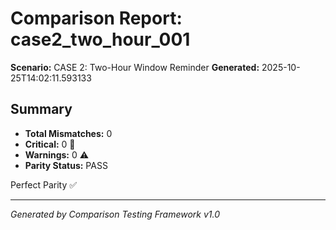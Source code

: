# Comparison Report: case2_two_hour_001
**Scenario:** CASE 2: Two-Hour Window Reminder
**Generated:** 2025-10-25T14:02:11.593133

## Summary
- **Total Mismatches:** 0
- **Critical:** 0 🚨
- **Warnings:** 0 ⚠️
- **Parity Status:** PASS

Perfect Parity ✅

---
*Generated by Comparison Testing Framework v1.0*